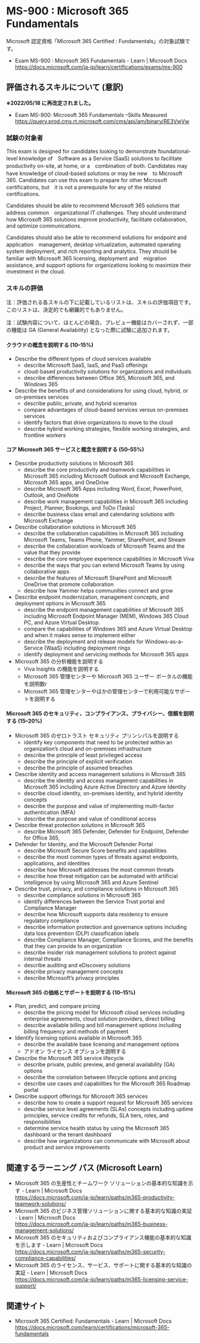 # MS-900 : Microsoft 365 Fundamentals
Microsoft 認定資格「Microsoft 365 Certified : Fundamentals」の対象試験です。
- Exam MS-900 : Microsoft 365 Fundamentals - Learn | Microsoft Docs  
https://docs.microsoft.com/ja-jp/learn/certifications/exams/ms-900

## 評価されるスキルについて (意訳)
**※2022/05/18 に再改定されました。**
- Exam MS-900: Microsoft 365 Fundamentals –Skills Measured  
https://query.prod.cms.rt.microsoft.com/cms/api/am/binary/RE3VwVw

### 試験の対象者
This exam is designed for candidates looking to demonstrate foundational-level knowledge of　Software as a Service (SaaS) solutions to facilitate productivity on-site, at home, or a　combination of both. Candidates may have knowledge of cloud-based solutions or may be new　to Microsoft 365. Candidates can use this exam to prepare for other Microsoft certifications, but　it is not a prerequisite for any of the related certifications.

Candidates should be able to recommend Microsoft 365 solutions that address common　organizational IT challenges. They should understand how Microsoft 365 solutions improve
productivity, facilitate collaboration, and optimize communications.

Candidates should also be able to recommend solutions for endpoint and application　management, desktop virtualization, automated operating system deployment, and rich
reporting and analytics. They should be familiar with Microsoft 365 licensing, deployment and　migration assistance, and support options for organizations looking to maximize their investment in the cloud.

### スキルの評価
注：評価される各スキルの下に記載しているリストは、スキルの評価項目です。このリストは、決定的でも網羅的でもありません。

注：試験内容について、ほとんどの場合、プレビュー機能はカバーされず、一部の機能は GA (General Availability) となった際に試験に追加されます。

#### クラウドの概念を説明する (10–15%)
- Describe the different types of cloud services available
  - describe Microsoft SaaS, IaaS, and PaaS offerings
  - cloud-based productivity solutions for organizations and individuals
  - describe differences between Office 365, Microsoft 365, and Windows 365
- Describe the benefits of and considerations for using cloud, hybrid, or on-premises services
  - describe public, private, and hybrid scenarios
  - compare advantages of cloud-based services versus on-premises services
  - identify factors that drive organizations to move to the cloud
  - describe hybrid working strategies, flexible working strategies, and frontline workers
#### コア Microsoft 365 サービスと概念を説明する (50–55%)
- Describe productivity solutions in Microsoft 365
  - describe the core productivity and teamwork capabilities in Microsoft 365 including Microsoft Outlook and Microsoft Exchange, Microsoft 365 apps, and OneDrive
  - describe Microsoft 365 Apps including Word, Excel, PowerPoint, Outlook, and OneNote
  - describe work management capabilities in Microsoft 365 including Project, Planner, Bookings, and ToDo (Tasks)
  - describe business class email and calendaring solutions with Microsoft Exchange
- Describe collaboration solutions in Microsoft 365
  - describe the collaboration capabilities in Microsoft 365 including Microsoft Teams, Teams Phone, Yammer, SharePoint, and Stream
  - describe the collaboration workloads of Microsoft Teams and the value that they provide
  - describe the core employee experience capabilities in Microsoft Viva
  - describe the ways that you can extend Microsoft Teams by using collaborative apps
  - describe the features of Microsoft SharePoint and Microsoft OneDrive that promote collaboration
  - describe how Yammer helps communities connect and grow
- Describe endpoint modernization, management concepts, and deployment options in Microsoft 365
  - describe the endpoint management capabilities of Microsoft 365 including Microsoft Endpoint Manager (MEM), Windows 365 Cloud PC, and Azure Virtual Desktop.
  - compare the capabilities of Windows 365 and Azure Virtual Desktop and when it makes sense to implement either
  - describe the deployment and release models for Windows-as-a-Service (WaaS) including deployment rings
  - identify deployment and servicing methods for Microsoft 365 apps
- Microsoft 365 の分析機能を説明する
  - Viva Insights の機能を説明する
  - Microsoft 365 管理センターや Microsoft 365 ユーザー ポータルの機能を説明数r
  - Microsoft 365 管理センターやほかの管理センターで利用可能なサポートを説明する
#### Microsoft 365 のセキュリティ、コンプライアンス、プライバシー、信頼を説明する (15–20%)
- Microsoft 365 のゼロトラスト セキュリティ プリンシパルを説明する
  - identify key components that need to be protected within an organization’s cloud and on-premises infrastructure
  - describe the principle of least privileged access
  - describe the principle of explicit verification
  - describe the principle of assumed breaches
- Describe identity and access management solutions in Microsoft 365
  - describe the identity and access management capabilities in Microsoft 365 including Azure Active Directory and Azure Identity
  - describe cloud identity, on-premises identity, and hybrid identity concepts
  - describe the purpose and value of implementing multi-factor authentication (MFA)
  - describe the purpose and value of conditional access
- Describe threat protection solutions in Microsoft 365
  - describe Microsoft 365 Defender, Defender for Endpoint, Defender for Office 365,
- Defender for Identity, and the Microsoft Defender Portal
  - describe Microsoft Secure Score benefits and capabilities
  - describe the most common types of threats against endpoints, applications, and identities
  - describe how Microsoft addresses the most common threats
  - describe how threat mitigation can be automated with artificial intelligence by using Microsoft 365 and Azure Sentinel
- Describe trust, privacy, and compliance solutions in Microsoft 365
  - describe compliance solutions in Microsoft 365
  - identify differences between the Service Trust portal and Compliance Manager
  - describe how Microsoft supports data residency to ensure regulatory compliance
  - describe information protection and governance options including data loss prevention (DLP) classification labels
  - describe Compliance Manager, Compliance Scores, and the benefits that they can provide to an organization
  - describe insider risk management solutions to protect against internal threats
  - describe auditing and eDiscovery solutions
  - describe privacy management concepts
  - describe Microsoft’s privacy principles
#### Microsoft 365 の価格とサポートを説明する (10–15%)
- Plan, predict, and compare pricing
  - describe the pricing model for Microsoft cloud services including enterprise agreements, cloud solution providers, direct billing
  - describe available billing and bill management options including billing frequency and methods of payment
- Identify licensing options available in Microsoft 365
  - describe the available base licensing and management options
  - アドオン ライセンス オプションを説明する
- Describe the Microsoft 365 service lifecycle
  - describe private, public preview, and general availability (GA) options
  - describe the correlation between lifecycle options and pricing
  - describe use cases and capabilities for the Microsoft 365 Roadmap portal
- Describe support offerings for Microsoft 365 services
  - describe how to create a support request for Microsoft 365 services
  - describe service level agreements (SLAs) concepts including uptime principles, service credits for refunds, SLA tiers, roles, and responsibilities
  - determine service health status by using the Microsoft 365 dashboard or the tenant dashboard
  - describe how organizations can communicate with Microsoft about product and service improvements

## 関連するラーニング パス (Microsoft Learn)
- Microsoft 365 の生産性とチームワーク ソリューションの基本的な知識を示す - Learn | Microsoft Docs  
https://docs.microsoft.com/ja-jp/learn/paths/m365-productivity-teamwork-solutions/
- Microsoft 365 のビジネス管理ソリューションに関する基本的な知識の実証 - Learn | Microsoft Docs  
https://docs.microsoft.com/ja-jp/learn/paths/m365-business-management-solutions/
- Microsoft 365 のセキュリティおよびコンプライアンス機能の基本的な知識を示します - Learn | Microsoft Docs  
https://docs.microsoft.com/ja-jp/learn/paths/m365-security-compliance-capabilities/
- Microsoft 365 のライセンス、サービス、サポートに関する基本的な知識の実証 - Learn | Microsoft Docs  
https://docs.microsoft.com/ja-jp/learn/paths/m365-licensing-service-support/

## 関連サイト
- Microsoft 365 Certified: Fundamentals - Learn | Microsoft Docs  
https://docs.microsoft.com/learn/certifications/microsoft-365-fundamentals